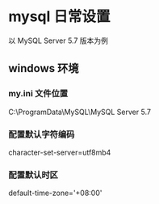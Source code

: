 # mysql 日常设置

以 MySQL Server 5.7 版本为例

## windows 环境

### my.ini 文件位置

C:\ProgramData\MySQL\MySQL Server 5.7

### 配置默认字符编码

character-set-server=utf8mb4

### 配置默认时区

default-time-zone='+08:00'
